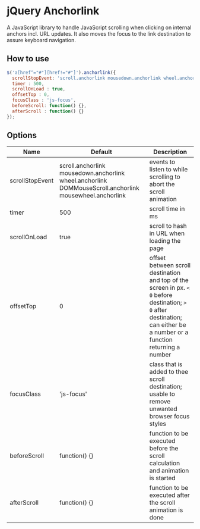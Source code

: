 # jQuery Anchorlink

A JavaScript library to handle JavaScript scrolling when clicking on internal anchors incl. URL updates. It also moves the focus to the link destination to assure keyboard navigation.

## How to use
```javascript
$('a[href^="#"][href!="#"]').anchorlink({
  scrollStopEvent: 'scroll.anchorlink mousedown.anchorlink wheel.anchorlink DOMMouseScroll.anchorlink mousewheel.anchorlink',
  timer : 500,
  scrollOnLoad : true,
  offsetTop : 0,
  focusClass : 'js-focus',
  beforeScroll: function() {},
  afterScroll : function() {}
});
```

## Options
| Name                | Default        | Description                       |
|---------------------|----------------|-------------------------------------------------------------------------------------------------|
| scrollStopEvent     | scroll.anchorlink mousedown.anchorlink wheel.anchorlink DOMMouseScroll.anchorlink mousewheel.anchorlink            | events to listen to while scrolling to abort the scroll animation               |
| timer               | 500            | scroll time in ms               |
| scrollOnLoad        | true           | scroll to hash in URL when loading the page |
| offsetTop           | 0              | offset between scroll destination and top of the screen in px. `< 0` before destination; `> 0` after destination; can either be a number or a function returning a number |
| focusClass          | 'js-focus'     | class that is added to thee scroll destination; usable to remove unwanted browser focus styles   |
| beforeScroll        | function() {}  | function to be executed before the scroll calculation and animation is started   |
| afterScroll         | function() {}  | function to be executed after the scroll animation is done   |
